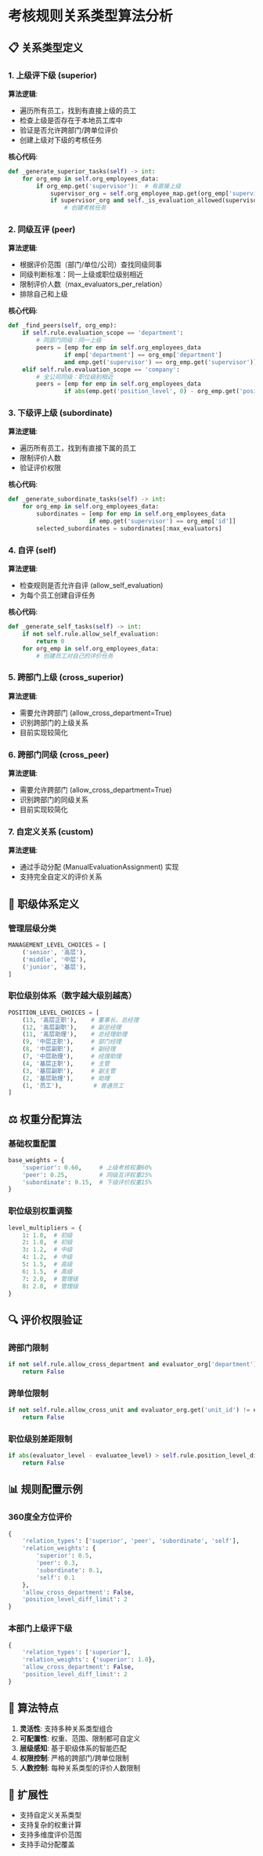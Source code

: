 # 考核规则关系类型算法分析

## 📋 **关系类型定义**

### 1. **上级评下级 (superior)**
**算法逻辑**:
- 遍历所有员工，找到有直接上级的员工
- 检查上级是否存在于本地员工库中
- 验证是否允许跨部门/跨单位评价
- 创建上级对下级的考核任务

**核心代码**:
```python
def _generate_superior_tasks(self) -> int:
    for org_emp in self.org_employees_data:
        if org_emp.get('supervisor'):  # 有直接上级
            supervisor_org = self.org_employee_map.get(org_emp['supervisor'])
            if supervisor_org and self._is_evaluation_allowed(supervisor_org, org_emp):
                # 创建考核任务
```

### 2. **同级互评 (peer)**
**算法逻辑**:
- 根据评价范围（部门/单位/公司）查找同级同事
- 同级判断标准：同一上级或职位级别相近
- 限制评价人数（max_evaluators_per_relation）
- 排除自己和上级

**核心代码**:
```python
def _find_peers(self, org_emp):
    if self.rule.evaluation_scope == 'department':
        # 同部门同级：同一上级
        peers = [emp for emp in self.org_employees_data 
                if emp['department'] == org_emp['department'] 
                and emp.get('supervisor') == org_emp.get('supervisor')]
    elif self.rule.evaluation_scope == 'company':
        # 全公司同级：职位级别相近
        peers = [emp for emp in self.org_employees_data 
                if abs(emp.get('position_level', 0) - org_emp.get('position_level', 0)) <= self.rule.position_level_diff_limit]
```

### 3. **下级评上级 (subordinate)**
**算法逻辑**:
- 遍历所有员工，找到有直接下属的员工
- 限制评价人数
- 验证评价权限

**核心代码**:
```python
def _generate_subordinate_tasks(self) -> int:
    for org_emp in self.org_employees_data:
        subordinates = [emp for emp in self.org_employees_data 
                       if emp.get('supervisor') == org_emp['id']]
        selected_subordinates = subordinates[:max_evaluators]
```

### 4. **自评 (self)**
**算法逻辑**:
- 检查规则是否允许自评 (allow_self_evaluation)
- 为每个员工创建自评任务

**核心代码**:
```python
def _generate_self_tasks(self) -> int:
    if not self.rule.allow_self_evaluation:
        return 0
    for org_emp in self.org_employees_data:
        # 创建员工对自己的评价任务
```

### 5. **跨部门上级 (cross_superior)**
**算法逻辑**:
- 需要允许跨部门 (allow_cross_department=True)
- 识别跨部门的上级关系
- 目前实现较简化

### 6. **跨部门同级 (cross_peer)**
**算法逻辑**:
- 需要允许跨部门 (allow_cross_department=True)
- 识别跨部门的同级关系
- 目前实现较简化

### 7. **自定义关系 (custom)**
**算法逻辑**:
- 通过手动分配 (ManualEvaluationAssignment) 实现
- 支持完全自定义的评价关系

## 🏢 **职级体系定义**

### **管理层级分类**
```python
MANAGEMENT_LEVEL_CHOICES = [
    ('senior', '高层'),
    ('middle', '中层'), 
    ('junior', '基层'),
]
```

### **职位级别体系（数字越大级别越高）**
```python
POSITION_LEVEL_CHOICES = [
    (13, '高层正职'),    # 董事长、总经理
    (12, '高层副职'),    # 副总经理
    (11, '高层助理'),    # 总经理助理
    (9, '中层正职'),     # 部门经理
    (8, '中层副职'),     # 副经理
    (7, '中层助理'),     # 经理助理
    (4, '基层正职'),     # 主管
    (3, '基层副职'),     # 副主管
    (2, '基层助理'),     # 助理
    (1, '员工'),         # 普通员工
]
```

## ⚖️ **权重分配算法**

### **基础权重配置**
```python
base_weights = {
    'superior': 0.60,     # 上级考核权重60%
    'peer': 0.25,         # 同级互评权重25%
    'subordinate': 0.15,  # 下级评价权重15%
}
```

### **职位级别权重调整**
```python
level_multipliers = {
    1: 1.0,  # 初级
    2: 1.0,  # 初级
    3: 1.2,  # 中级
    4: 1.2,  # 中级
    5: 1.5,  # 高级
    6: 1.5,  # 高级
    7: 2.0,  # 管理级
    8: 2.0,  # 管理级
}
```

## 🔍 **评价权限验证**

### **跨部门限制**
```python
if not self.rule.allow_cross_department and evaluator_org['department'] != evaluatee_org['department']:
    return False
```

### **跨单位限制**
```python
if not self.rule.allow_cross_unit and evaluator_org.get('unit_id') != evaluatee_org.get('unit_id'):
    return False
```

### **职位级别差距限制**
```python
if abs(evaluator_level - evaluatee_level) > self.rule.position_level_diff_limit:
    return False
```

## 📊 **规则配置示例**

### **360度全方位评价**
```python
{
    'relation_types': ['superior', 'peer', 'subordinate', 'self'],
    'relation_weights': {
        'superior': 0.5,
        'peer': 0.3,
        'subordinate': 0.1,
        'self': 0.1
    },
    'allow_cross_department': False,
    'position_level_diff_limit': 2
}
```

### **本部门上级评下级**
```python
{
    'relation_types': ['superior'],
    'relation_weights': {'superior': 1.0},
    'allow_cross_department': False,
    'position_level_diff_limit': 2
}
```

## 🎯 **算法特点**

1. **灵活性**: 支持多种关系类型组合
2. **可配置性**: 权重、范围、限制都可自定义
3. **层级感知**: 基于职级体系的智能匹配
4. **权限控制**: 严格的跨部门/跨单位限制
5. **人数控制**: 每种关系类型的评价人数限制

## 🔧 **扩展性**

- 支持自定义关系类型
- 支持复杂的权重计算
- 支持多维度评价范围
- 支持手动分配覆盖
